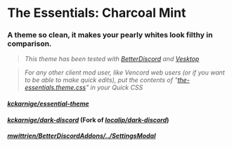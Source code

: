 # The Essentials: Charcoal Mint
### A theme so clean, it makes your pearly whites look filthy in comparison.

> *This theme has been tested with [BetterDiscord](https://betterdiscord.app) and [Vesktop](https://github.com/Vencord/Vesktop/)*

> *For any other client mod user, like Vencord web users (or if you want to be able to make quick edits), put the contents of "[the-essentials.theme.css](https://github.com/kckarnige/essential-theme-clean/blob/main/the-essentials-clean.theme.css)" in your Quick CSS*

#### *[kckarnige/essential-theme](https://github.com/kckarnige/essential-theme)*

#### *[kckarnige/dark-discord](https://github.com/kckarnige/dark-discord)* (Fork of *[localip/dark-discord](https://github.com/localip/dark-discord)*)

#### *[mwittrien/BetterDiscordAddons/../SettingsModal](https://github.com/mwittrien/BetterDiscordAddons/tree/master/Themes/SettingsModal)*
